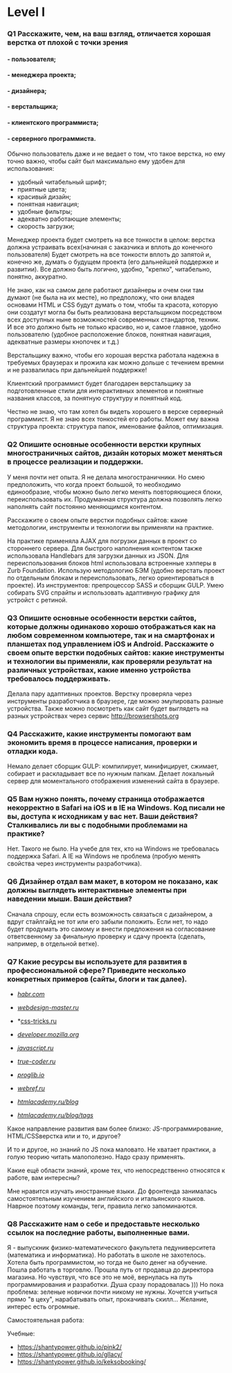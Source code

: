 # Level I 

### Q1 Расскажите, чем, на ваш взгляд, отличается хорошая верстка от плохой с точки зрения

#### - пользователя;
#### - менеджера проекта;
#### - дизайнера;
#### - верстальщика;
#### - клиентского программиста;
#### - серверного программиста. 

Обычно пользователь даже и не ведает о том, что такое верстка, но ему точно важно, чтобы сайт был максимально ему удобен для использования:
 - удобный читабельный шрифт;
 - приятные цвета;
 - красивый дизайн;
 - понятная навигация;
 - удобные фильтры;
 - адекватно работающие элементы;
 - скорость загрузки;

Менеджер проекта будет смотреть на все тонкости в целом: верстка должна устраивать всех(начиная с заказчика и вплоть до конечного пользователя)
Будет смотреть на все тонкости вплоть до запятой и, конечно же, думать о будущем проекта (его дальнейшей поддержке и развитии).
Все должно быть логично, удобно, "крепко", читабельно, понятно, аккуратно.

Не знаю, как на самом деле работают дизайнеры и очем они там думают (не была на их месте), но предположу, что они владея основами HTML и CSS будут думать о том, чтобы та красота, которую они создатут могла бы быть реализована верстальщиком посредством всех доступных ныне возможностей современных стандартов, техник. И все это должно быть не только красиво, но и, самое главное, удобно пользователю (удобное расположение блоков, понятная навигация, адекватные размеры кнопочек  и т.д.)

Верстальщику важно, чтобы его хорошая верстка работала надежна в требуемых браузерах и прожила как можно дольше с течением времни и не развалилась при дальнейшей поддержке!

Клиентский программист будет благодарен верстальщику за подготовленные стили для интерактивных элементов и понятные названия классов, за понятную структуру и понятный код.

Честно не знаю, что там хотел бы видеть хорошего в верске серверный программист. Я не знаю всех тонкостей его работы. Может ему важна структура проекта: структура папок, именование файлов, оптимизация.

### Q2 Опишите основные особенности верстки крупных многостраничных сайтов, дизайн которых может меняться в процессе реализации и поддержки.

У меня почти нет опыта. Я не делала многостраничники. Но смею предположить, что когда проект большой, то необходимо единообразие, чтобы можно было легко менять повторяющиеся блоки, переиспользовать их. Продуманная структура должна позволять легко наполнять сайт постоянно меняющимся контентом.
 
 
Расскажите о своем опыте верстки подобных сайтов: какие методологии, инструменты и технологии вы применяли на практике. 

На практике применяла AJAX для погрузки данных в проект со стороннего сервера.
Для быстрого наполнения контентом также использовала Handlebars для загрузки данных из JSON.
Для переиспользования блоков html использовала встроенные хэлперы в Zurb Foundation.
Использую методологию БЭМ (удобно верстать проект по отдельным блокам и переиспользовать, легко ориентироваться в проекте).
Из инструментов: препроцессор SASS и сборщик GULP.
Умею собирать SVG спрайты и использовать адаптивную графику для устройст с ретиной. 
 
### Q3 Опишите основные особенности верстки сайтов, которые должны одинаково хорошо отображаться как на любом современном компьютере, так и на смартфонах и планшетах под управлением iOS и Android. Расскажите о своем опыте верстки подобных сайтов: какие инструменты и технологии вы применяли, как проверяли результат на различных устройствах, какие именно устройства требовалось поддерживать.

Делала пару адаптивных проектов. Верстку проверяла через инструменты разработчика в браузере, где можно эмулировать разные устройства. Также можно посмотреть как сайт будет выглядеть на разных устройствах через сервис http://browsershots.org 
 
### Q4 Расскажите, какие инструменты помогают вам экономить время в процессе написания, проверки и отладки кода.
Немало делает сборщик GULP: компилирует, минифицирует, сжимает, собирает и раскладывает все по нужным папкам. Делает локальный сервер для моментального отображения изменений сайта в браузере.
 
 
### Q5 Вам нужно понять, почему страница отображается некорректно в Safari на iOS и в IE на Windows. Код писали не вы, доступа к исходникам у вас нет. Ваши действия? Сталкивались ли вы с подобными проблемами на практике? 

Нет. Такого не было. На учебе для тех, кто на Windows не требовалась поддержка Safari. А IE на Windows не проблема (пробую менять свойства через инструменты разработчика).
 
### Q6 Дизайнер отдал вам макет, в котором не показано, как должны выглядеть интерактивные элементы при наведении мыши. Ваши действия? 

Сначала спрошу, если есть возможность связаться с дизайнером, а вдруг стайлгайд не тот или его забыли положить. Если нет, то надо будет продумать это самому и внести предложения на согласование ответсвенному за финальную проверку и сдачу проекта (сделать, например, в отдельной ветке).

### Q7 Какие ресурсы вы используете для развития в профессиональной сфере? Приведите несколько конкретных примеров (сайты, блоги и так далее).

- *[habr.com](https://habr.com/)*
- *[webdesign-master.ru](https://webdesign-master.ru/)*
- *[css-tricks.ru](http://www.css-tricks.ru/)
- *[developer.mozilla.org](https://developer.mozilla.org/ru/)*
- *[javascript.ru](http://javascript.ru/)*
- *[true-coder.ru](https://true-coder.ru/)*
- *[proglib.io](https://proglib.io/)*
- *[webref.ru](https://webref.ru/)*

- *[htmlacademy.ru/blog]( https://htmlacademy.ru/blog/tags/%D0%BF%D0%BE%D0%BB%D0%B5%D0%B7%D0%BD%D0%B0%D1%8F%20%D1%80%D0%B0%D1%81%D1%81%D1%8B%D0%BB%D0%BA%D0%B0)*
- *[htmlacademy.ru/blog/tags](https://htmlacademy.ru/blog/tags/%D1%81%D1%82%D0%B0%D1%82%D1%8C%D0%B8)*

 
Какое направление развития вам более близко: JS-программирование, HTML/CSSверстка или и то, и другое?

И то и другое, но знаний по JS пока маловато. Не хватает практики, а голую теорию читать малополезно. Надо сразу применять.
  
Какие ещё области знаний, кроме тех, что непосредственно относятся к работе, вам интересны? 

Мне нравится изучать иностранные языки. До фронтенда занималась самостоятельным изучением английского и итальянского языков. Наврное поэтому команды, теги, правила легко запоминаются.

### Q8 Расскажите нам о себе и предоставьте несколько ссылок на последние работы, выполненные вами. 

Я - выпускник физико-математического факультета педуниверситета (математика и информатика). Но работать в школе не захотелось. Хотела быть программистом, но тогда не было денег на обучение. Пошла работать в торговлю. Прошла путь от продавца до директора магазина. Но чувствуя, что все это не моё, вернулась на путь программирования и разработки. Душа сразу порадовалась )))
Но пока проблема: зеленые новички почти никому не нужны. Хочется учиться прямо "в цеху", нарабатывать опыт, прокачивать скилл...
Желание, интерес есть огромные.

Самостоятельная работа:


Учебные: 
 * https://shantypower.github.io/pink2/
 * https://shantypower.github.io/gllacy/
 * https://shantypower.github.io/keksobooking/

